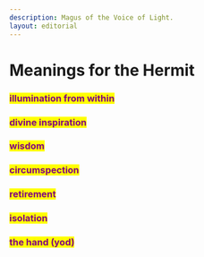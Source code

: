 ```yaml
---
description: Magus of the Voice of Light.
layout: editorial
---
```


# Meanings for the Hermit

### <mark style="color:purple;">illumination from within</mark>&#x20;

### <mark style="color:purple;">divine inspiration</mark>&#x20;

### <mark style="color:purple;">wisdom</mark>&#x20;

### <mark style="color:purple;">circumspection</mark>&#x20;

### <mark style="color:purple;">retirement</mark>&#x20;

### <mark style="color:purple;">isolation</mark>

### <mark style="color:purple;">the hand (yod)</mark>

